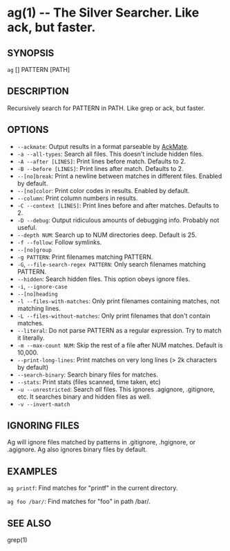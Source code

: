 ag(1) -- The Silver Searcher. Like ack, but faster.
=============================================

## SYNOPSIS

`ag` [<options>] PATTERN [PATH]

## DESCRIPTION

Recursively search for PATTERN in PATH. Like grep or ack, but faster.

## OPTIONS

  * `--ackmate`:
    Output results in a format parseable by [AckMate](https://github.com/protocool/AckMate).
  * `-a --all-types`:
    Search all files. This doesn't include hidden files.
  * `-A --after [LINES]`:
    Print lines before match. Defaults to 2.
  * `-B --before [LINES]`:
    Print lines after match. Defaults to 2.
  * `--[no]break`:
    Print a newline between matches in different files. Enabled by default.
  * `--[no]color`:
    Print color codes in results. Enabled by default.
  * `--column`:
    Print column numbers in results.
  * `-C --context [LINES]`:
    Print lines before and after matches. Defaults to 2.
  * `-D --debug`:
    Output ridiculous amounts of debugging info. Probably not useful.
  * `--depth NUM`:
    Search up to NUM directories deep. Default is 25.
  * `-f --follow`:
    Follow symlinks.
  * `--[no]group`
  * `-g PATTERN`:
    Print filenames matching PATTERN.
  * `-G`, `--file-search-regex PATTERN`:
    Only search filenames matching PATTERN.
  * `--hidden`:
    Search hidden files. This option obeys ignore files.
  * `-i`, `--ignore-case`
  * `--[no]heading`
  * `-l --files-with-matches`:
    Only print filenames containing matches, not matching lines.
  * `-L --files-without-matches`:
    Only print filenames that don't contain matches.
  * `--literal`:
    Do not parse PATTERN as a regular expression. Try to match it literally.
  * `-m --max-count NUM`:
    Skip the rest of a file after NUM matches. Default is 10,000.
  * `--print-long-lines`:
    Print matches on very long lines (> 2k characters by default)
  * `--search-binary`:
    Search binary files for matches.
  * `--stats`:
    Print stats (files scanned, time taken, etc)
  * `-u --unrestricted`:
    Search *all* files. This ignores .agignore, .gitignore, etc. It searches binary and hidden files as well.
  * `-v --invert-match`

## IGNORING FILES

Ag will ignore files matched by patterns in .gitignore, .hgignore, or .agignore. Ag also ignores binary files by default.

## EXAMPLES

`ag printf`:
  Find matches for "printf" in the current directory.

`ag foo /bar/`:
  Find matches for "foo" in path /bar/.

## SEE ALSO

grep(1)
